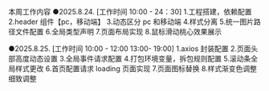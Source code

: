 本周工作内容
●2025.8.24. [工作时间 10:00 - 24：30] 1.工程搭建，依赖配置
2.header 组件【pc，移动端】 3.动态区分 pc 和移动端 4.样式分离 5.统一图片路径文件配置 6.全局类型声明 7.页面布局实现 8.鼠标滑动桃心效果展示

●2025.8.25. [工作时间 10:00 - 12:00 13:00- 19:00]
1.axios 封装配置 2.页面头部高度动态设置 3.全局事件请求配置 4.打包环境变量，拆包规则配置 5.滚动条全局样式更改 6.首页配置请求 loading 页面实现 7.页面图标替换 8.样式渐变色调整细致调整
